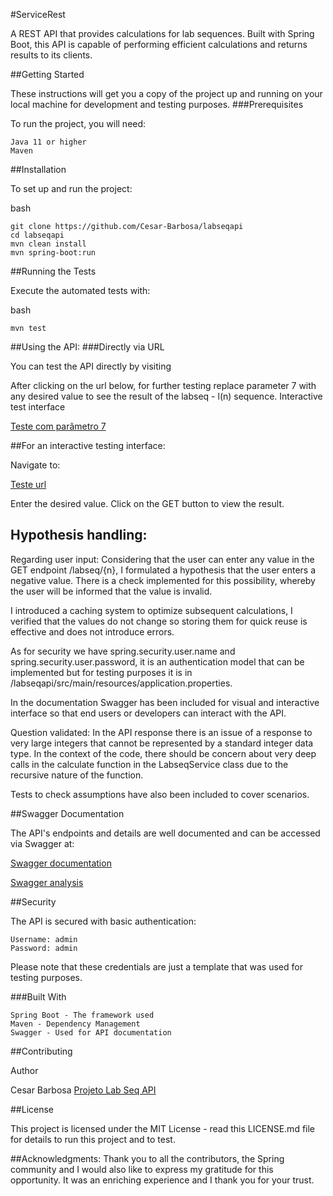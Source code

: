 #ServiceRest

A REST API that provides calculations for lab sequences. Built with Spring Boot, this API is capable of performing efficient calculations and returns results to its clients.

##Getting Started

These instructions will get you a copy of the project up and running on your local machine for development and testing purposes.
###Prerequisites

To run the project, you will need:

    Java 11 or higher
    Maven

##Installation

To set up and run the project:

bash

```
git clone https://github.com/Cesar-Barbosa/labseqapi
cd labseqapi
mvn clean install
mvn spring-boot:run
```

##Running the Tests

Execute the automated tests with:

bash

```
mvn test

```


##Using the API:
###Directly via URL

You can test the API directly by visiting

After clicking on the url below, for further testing replace parameter 7 with any desired value to see the result of the labseq - l(n) sequence. Interactive test interface


[Teste com parâmetro 7](http://localhost:8080/labseq/7)


##For an interactive testing interface:

Navigate to:

[Teste url](http://localhost:8080/)

Enter the desired value.
Click on the GET button to view the result.

## Hypothesis handling:

Regarding user input: Considering that the user can enter any value in the GET endpoint /labseq/{n}, I formulated a hypothesis that the user enters a negative value. There is a check implemented for this possibility, whereby the user will be informed that the value is invalid.

I introduced a caching system to optimize subsequent calculations, I verified that the values do not change so storing them for quick reuse is effective and does not introduce errors.

As for security we have spring.security.user.name and spring.security.user.password, it is an authentication model that can be implemented but for testing purposes it is in /labseqapi/src/main/resources/application.properties.

In the documentation Swagger has been included for visual and interactive interface so that end users or developers can interact with the API.

Question validated:
In the API response there is an issue of a response to very large integers that cannot be represented by a standard integer data type. In the context of the code, there should be concern about very deep calls in the calculate function in the LabseqService class due to the recursive nature of the function.

Tests to check assumptions have also been included to cover scenarios.


##Swagger Documentation

The API's endpoints and details are well documented and can be accessed via Swagger at:


[Swagger documentation](http://localhost:8080/swagger-ui/index.html)

[Swagger analysis](http://localhost:8080/swagger-ui/index.html#/labseq-controller/getLabseqUsingGET)


##Security

The API is secured with basic authentication:

    Username: admin
    Password: admin

Please note that these credentials are just a template that was used for testing purposes.

###Built With

    Spring Boot - The framework used
    Maven - Dependency Management
    Swagger - Used for API documentation

##Contributing

Author

   Cesar Barbosa
   [Projeto Lab Seq API](https://github.com/Cesar-Barbosa/labseqapi)
    

##License

This project is licensed under the MIT License - read this LICENSE.md file for details to run this project and to test. 

##Acknowledgments:
Thank you to all the contributors, the Spring community and 
I would also like to express my gratitude for this opportunity. It was an enriching experience and I thank you for your trust.
